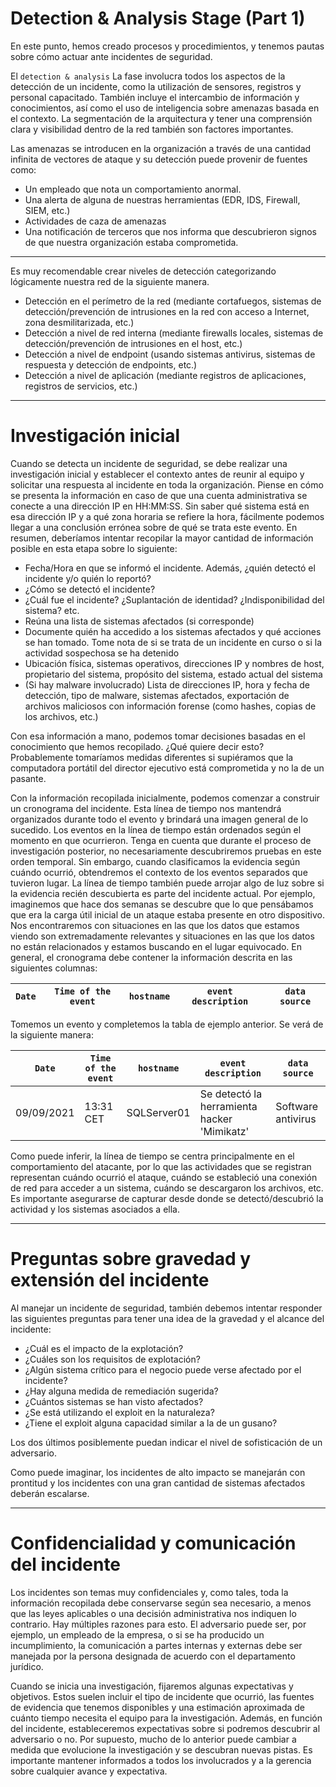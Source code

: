 # Detection & Analysis Stage (Part 1)

En este punto, hemos creado procesos y procedimientos, y tenemos pautas sobre cómo actuar ante incidentes de seguridad.

El `detection & analysis` La fase involucra todos los aspectos de la detección de un incidente, como la utilización de sensores, registros y personal capacitado. También incluye el intercambio de información y conocimientos, así como el uso de inteligencia sobre amenazas basada en el contexto. La segmentación de la arquitectura y tener una comprensión clara y visibilidad dentro de la red también son factores importantes.

Las amenazas se introducen en la organización a través de una cantidad infinita de vectores de ataque y su detección puede provenir de fuentes como:

- Un empleado que nota un comportamiento anormal.
- Una alerta de alguna de nuestras herramientas (EDR, IDS, Firewall, SIEM, etc.)
- Actividades de caza de amenazas
- Una notificación de terceros que nos informa que descubrieron signos de que nuestra organización estaba comprometida.

---

Es muy recomendable crear niveles de detección categorizando lógicamente nuestra red de la siguiente manera.

- Detección en el perímetro de la red (mediante cortafuegos, sistemas de detección/prevención de intrusiones en la red con acceso a Internet, zona desmilitarizada, etc.)
- Detección a nivel de red interna (mediante firewalls locales, sistemas de detección/prevención de intrusiones en el host, etc.)
- Detección a nivel de endpoint (usando sistemas antivirus, sistemas de respuesta y detección de endpoints, etc.)
- Detección a nivel de aplicación (mediante registros de aplicaciones, registros de servicios, etc.)

---

# **Investigación inicial**

Cuando se detecta un incidente de seguridad, se debe realizar una investigación inicial y establecer el contexto antes de reunir al equipo y solicitar una respuesta al incidente en toda la organización. Piense en cómo se presenta la información en caso de que una cuenta administrativa se conecte a una dirección IP en HH:MM:SS. Sin saber qué sistema está en esa dirección IP y a qué zona horaria se refiere la hora, fácilmente podemos llegar a una conclusión errónea sobre de qué se trata este evento. En resumen, deberíamos intentar recopilar la mayor cantidad de información posible en esta etapa sobre lo siguiente:

- Fecha/Hora en que se informó el incidente. Además, ¿quién detectó el incidente y/o quién lo reportó?
- ¿Cómo se detectó el incidente?
- ¿Cuál fue el incidente? ¿Suplantación de identidad? ¿Indisponibilidad del sistema? etc.
- Reúna una lista de sistemas afectados (si corresponde)
- Documente quién ha accedido a los sistemas afectados y qué acciones se han tomado. Tome nota de si se trata de un incidente en curso o si la actividad sospechosa se ha detenido
- Ubicación física, sistemas operativos, direcciones IP y nombres de host, propietario del sistema, propósito del sistema, estado actual del sistema
- (Si hay malware involucrado) Lista de direcciones IP, hora y fecha de detección, tipo de malware, sistemas afectados, exportación de archivos maliciosos con información forense (como hashes, copias de los archivos, etc.)

Con esa información a mano, podemos tomar decisiones basadas en el conocimiento que hemos recopilado. ¿Qué quiere decir esto? Probablemente tomaríamos medidas diferentes si supiéramos que la computadora portátil del director ejecutivo está comprometida y no la de un pasante.

Con la información recopilada inicialmente, podemos comenzar a construir un cronograma del incidente. Esta línea de tiempo nos mantendrá organizados durante todo el evento y brindará una imagen general de lo sucedido. Los eventos en la línea de tiempo están ordenados según el momento en que ocurrieron. Tenga en cuenta que durante el proceso de investigación posterior, no necesariamente descubriremos pruebas en este orden temporal. Sin embargo, cuando clasificamos la evidencia según cuándo ocurrió, obtendremos el contexto de los eventos separados que tuvieron lugar. La línea de tiempo también puede arrojar algo de luz sobre si la evidencia recién descubierta es parte del incidente actual. Por ejemplo, imaginemos que hace dos semanas se descubre que lo que pensábamos que era la carga útil inicial de un ataque estaba presente en otro dispositivo. Nos encontraremos con situaciones en las que los datos que estamos viendo son extremadamente relevantes y situaciones en las que los datos no están relacionados y estamos buscando en el lugar equivocado. En general, el cronograma debe contener la información descrita en las siguientes columnas:

| **`Date`** | **`Time of the event`** | **`hostname`** | **`event description`** | **`data source`** |
| --- | --- | --- | --- | --- |

Tomemos un evento y completemos la tabla de ejemplo anterior. Se verá de la siguiente manera:

| **`Date`** | **`Time of the event`** | **`hostname`** | **`event description`** | **`data source`** |
| --- | --- | --- | --- | --- |
| 09/09/2021 | 13:31 CET | SQLServer01 | Se detectó la herramienta hacker 'Mimikatz' | Software antivirus |

Como puede inferir, la línea de tiempo se centra principalmente en el comportamiento del atacante, por lo que las actividades que se registran representan cuándo ocurrió el ataque, cuándo se estableció una conexión de red para acceder a un sistema, cuándo se descargaron los archivos, etc. Es importante asegurarse de capturar desde donde se detectó/descubrió la actividad y los sistemas asociados a ella.

---

# **Preguntas sobre gravedad y extensión del incidente**

Al manejar un incidente de seguridad, también debemos intentar responder las siguientes preguntas para tener una idea de la gravedad y el alcance del incidente:

- ¿Cuál es el impacto de la explotación?
- ¿Cuáles son los requisitos de explotación?
- ¿Algún sistema crítico para el negocio puede verse afectado por el incidente?
- ¿Hay alguna medida de remediación sugerida?
- ¿Cuántos sistemas se han visto afectados?
- ¿Se está utilizando el exploit en la naturaleza?
- ¿Tiene el exploit alguna capacidad similar a la de un gusano?

Los dos últimos posiblemente puedan indicar el nivel de sofisticación de un adversario.

Como puede imaginar, los incidentes de alto impacto se manejarán con prontitud y los incidentes con una gran cantidad de sistemas afectados deberán escalarse.

---

# **Confidencialidad y comunicación del incidente**

Los incidentes son temas muy confidenciales y, como tales, toda la información recopilada debe conservarse según sea necesario, a menos que las leyes aplicables o una decisión administrativa nos indiquen lo contrario. Hay múltiples razones para esto. El adversario puede ser, por ejemplo, un empleado de la empresa, o si se ha producido un incumplimiento, la comunicación a partes internas y externas debe ser manejada por la persona designada de acuerdo con el departamento jurídico.

Cuando se inicia una investigación, fijaremos algunas expectativas y objetivos. Estos suelen incluir el tipo de incidente que ocurrió, las fuentes de evidencia que tenemos disponibles y una estimación aproximada de cuánto tiempo necesita el equipo para la investigación. Además, en función del incidente, estableceremos expectativas sobre si podremos descubrir al adversario o no. Por supuesto, mucho de lo anterior puede cambiar a medida que evolucione la investigación y se descubran nuevas pistas. Es importante mantener informados a todos los involucrados y a la gerencia sobre cualquier avance y expectativa.